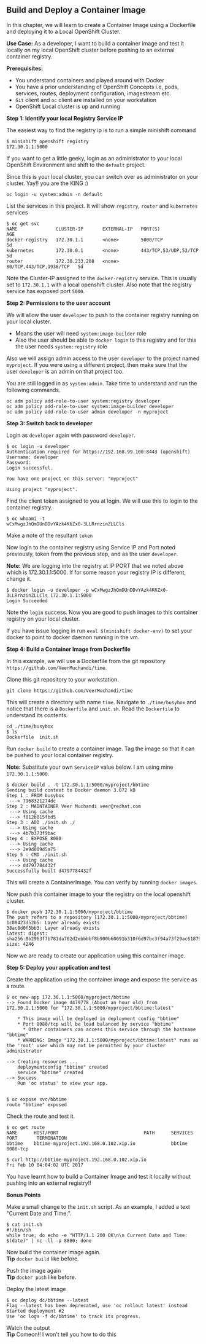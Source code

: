 ## Build and Deploy a Container Image
 
In this chapter, we will learn to create a Container Image using a Dockerfile and deploying it to a Local OpenShift Cluster.

**Use Case:** As a developer, I want to build a container image and test it locally on my local OpenShift cluster before pushing to an external container registry.


**Prerequisites:**

*  You understand containers and played around with Docker
* You have a prior understanding of OpenShift Concepts i.e, pods, services, routes, deployment configuration, imagestream etc.
* `Git` client and `oc` client are installed on your workstation
* OpenShift Local cluster is up and running


**Step 1: Identify your local Registry Service IP**

The easiest way to find the registry ip is to run a simple minishift command

```
$ minishift openshift registry
172.30.1.1:5000
```

If you want to get a little geeky, login as an administrator to your local OpenShift Environment and shift to the `default` project. 

Since this is your local cluster, you can switch over as administrator on your cluster. Yay!! you are the KING :)

```
oc login -u system:admin -n default
```

List the services in this project. It will show `registry`, `router` and `kubernetes` services

```
$ oc get svc
NAME              CLUSTER-IP       EXTERNAL-IP   PORT(S)                   AGE
docker-registry   172.30.1.1       <none>        5000/TCP                  5d
kubernetes        172.30.0.1       <none>        443/TCP,53/UDP,53/TCP     5d
router            172.30.233.208   <none>        80/TCP,443/TCP,1936/TCP   5d
```

Note the Cluster-IP assigned to the `docker-registry` service. This is usually set to `172.30.1.1` with a local openshift cluster. Also note that the registry service has exposed port `5000`.

**Step 2: Permissions to the user account**

We will allow the user `developer` to push to the container registry running on your local cluster. 
* Means the user will need `system:image-builder` role
* Also the user should be able to `docker login` to this registry and for this the user needs `system:registry` role

Also we will assign admin access to the user `developer` to the project named `myproject`. If you were using a different project, then make sure that the user `developer` is an admin on that project too. 

You are still logged in as `system:admin`. Take time to understand and run the following commands.

```
oc adm policy add-role-to-user system:registry developer
oc adm policy add-role-to-user system:image-builder developer
oc adm policy add-role-to-user admin developer -n myproject
```


**Step 3: Switch back to developer**

Login as `developer` again with password `developer`.

```
$ oc login -u developer
Authentication required for https://192.168.99.100:8443 (openshift)
Username: developer
Password: 
Login successful.

You have one project on this server: "myproject"

Using project "myproject".

```

Find the client token assigned to you at login. We will use this to login to the container registry.

```
$ oc whoami -t
wCxMwgzJhQmDUnDDvYAzk4K6Zx0-3LLRrnzinZLLCls
```
Make a note of the resultant `token`

Now login to the container registry using Service IP and Port noted previously, token from the previous step, and as the user `developer`.

**Note:** We are logging into the registry at IP:PORT that we noted above which is 172.30.1.1:5000. If for some reason your registry IP is different, change it.

```
$ docker login -u developer -p wCxMwgzJhQmDUnDDvYAzk4K6Zx0-3LLRrnzinZLLCls 172.30.1.1:5000
Login Succeeded
```
Note the `login` success. Now you are good to push images to this container registry on your local cluster.

If you have issue logging in run ```eval $(minishift docker-env)``` to set your docker to point to docker daemon running in the vm.


**Step 4: Build a Container Image from Dockerfile**

In this example, we will use a Dockerfile from the git repository `https://github.com/VeerMuchandi/time`.

Clone this git repository to your workstation.

```
git clone https://github.com/VeerMuchandi/time
```

This will create a directory with name `time`. Navigate to `./time/busybox` and notice that there is a `Dockerfile` and `init.sh`. Read the `Dockerfile` to understand its contents. 

```
cd ./time/busybox
$ ls
Dockerfile	init.sh

```

Run `docker build` to create a container image. Tag the image so that it can be pushed to your local container registry. 



**Note:** Substitute your own `ServiceIP` value below. I am using mine `172.30.1.1:5000`.


```
$ docker build . -t 172.30.1.1:5000/myproject/bbtime 
Sending build context to Docker daemon 3.072 kB
Step 1 : FROM busybox
 ---> 7968321274dc
Step 2 : MAINTAINER Veer Muchandi veer@redhat.com
 ---> Using cache
 ---> f812b015fbd5
Step 3 : ADD ./init.sh ./
 ---> Using cache
 ---> 4b7b373f9bac
Step 4 : EXPOSE 8080
 ---> Using cache
 ---> 2e9d009d5a75
Step 5 : CMD ./init.sh
 ---> Using cache
 ---> d4797784432f
Successfully built d4797784432f
```

This will create a ContainerImage. You can verify by running `docker images`.

Now push this container image to your the registry on the local openshift cluster.

```
$ docker push 172.30.1.1:5000/myproject/bbtime
The push refers to a repository [172.30.1.1:5000/myproject/bbtime]
1c08423d52b5: Layer already exists 
38ac8d0f5bb3: Layer already exists 
latest: digest: sha256:8b2963f7b781da762d2ebbbbf8b900b60091b310f6d97bc3f94a73f29ac61879 size: 4246
```
Now we are ready to create our application using this container image.

**Step 5: Deploy your application and test**

Create the application using the container image and expose the service as a route.

```
$ oc new-app 172.30.1.1:5000/myproject/bbtime
--> Found Docker image d479778 (About an hour old) from 172.30.1.1:5000 for "172.30.1.1:5000/myproject/bbtime:latest"

    * This image will be deployed in deployment config "bbtime"
    * Port 8080/tcp will be load balanced by service "bbtime"
      * Other containers can access this service through the hostname "bbtime"
    * WARNING: Image "172.30.1.1:5000/myproject/bbtime:latest" runs as the 'root' user which may not be permitted by your cluster administrator

--> Creating resources ...
    deploymentconfig "bbtime" created
    service "bbtime" created
--> Success
    Run 'oc status' to view your app.
    

$ oc expose svc/bbtime
route "bbtime" exposed

```
Check the route and test it.

```
$ oc get route
NAME      HOST/PORT                               PATH      SERVICES   PORT       TERMINATION
bbtime    bbtime-myproject.192.168.0.102.xip.io             bbtime     8080-tcp

$ curl http://bbtime-myproject.192.168.0.102.xip.io
Fri Feb 10 04:04:02 UTC 2017
```

You have learnt how to build a Container Image and test it locally without pushing into an external registry!!

**Bonus Points**

Make a small change to the `init.sh` script. As an example, I added a text "Current Date and Time:".

```
$ cat init.sh
#!/bin/sh
while true; do echo -e "HTTP/1.1 200 OK\n\n Current Date and Time: $(date)" | nc -ll -p 8080; done
```

Now build the container image again. 	
**Tip** `docker build` like before.

Push the image again	
**Tip** `docker push` like before.

Deploy the latest image	
```
$ oc deploy dc/bbtime --latest
Flag --latest has been deprecated, use 'oc rollout latest' instead
Started deployment #2
Use 'oc logs -f dc/bbtime' to track its progress.
```

Watch the output	
**Tip** Comeon!! I won't tell you how to do this
 


